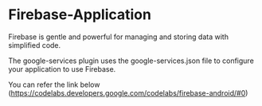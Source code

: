 # Firebase-Application
Firebase is gentle and powerful for managing and storing data with simplified code.


The google-services plugin uses the google-services.json file to configure your application to use Firebase.

You can refer the link below
(https://codelabs.developers.google.com/codelabs/firebase-android/#0)
